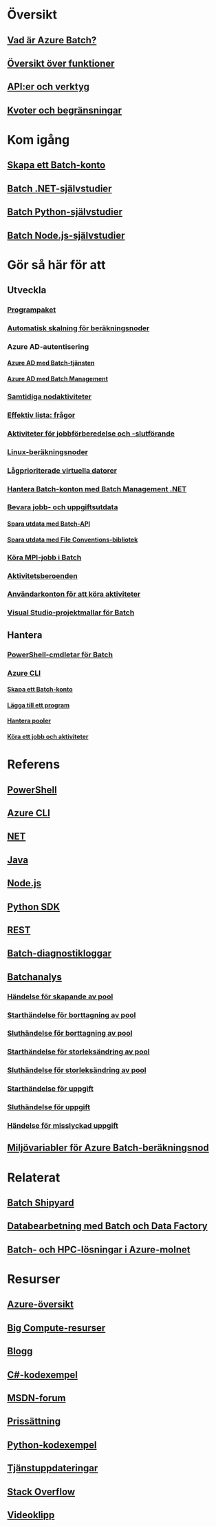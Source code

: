 

# Översikt


## [Vad är Azure Batch?](batch-technical-overview.md)


## [Översikt över funktioner](batch-api-basics.md)


## [API:er och verktyg](batch-apis-tools.md)


## [Kvoter och begränsningar](batch-quota-limit.md)


# Kom igång


## [Skapa ett Batch-konto](batch-account-create-portal.md)


## [Batch .NET-självstudier](batch-dotnet-get-started.md)


## [Batch Python-självstudier](batch-python-tutorial.md)


## [Batch Node.js-självstudier](batch-nodejs-get-started.md)


# Gör så här för att


## Utveckla


### [Programpaket](batch-application-packages.md)


### [Automatisk skalning för beräkningsnoder](batch-automatic-scaling.md)


### Azure AD-autentisering


#### [Azure AD med Batch-tjänsten](batch-aad-auth.md)


#### [Azure AD med Batch Management](batch-aad-auth-management.md)


### [Samtidiga nodaktiviteter](batch-parallel-node-tasks.md)


### [Effektiv lista: frågor](batch-efficient-list-queries.md)


### [Aktiviteter för jobbförberedelse och -slutförande](batch-job-prep-release.md)


### [Linux-beräkningsnoder](batch-linux-nodes.md)


### [Lågprioriterade virtuella datorer](batch-low-pri-vms.md)


### [Hantera Batch-konton med Batch Management .NET](batch-management-dotnet.md)


### [Bevara jobb- och uppgiftsutdata](batch-task-output.md)


#### [Spara utdata med Batch-API](batch-task-output-files.md)


#### [Spara utdata med File Conventions-bibliotek](batch-task-output-file-conventions.md)


### [Köra MPI-jobb i Batch](batch-mpi.md)


### [Aktivitetsberoenden](batch-task-dependencies.md)


### [Användarkonton för att köra aktiviteter](batch-user-accounts.md)


### [Visual Studio-projektmallar för Batch](batch-visual-studio-templates.md)


## Hantera


### [PowerShell-cmdletar för Batch](batch-powershell-cmdlets-get-started.md)


### [Azure CLI](batch-cli-get-started.md)


#### [Skapa ett Batch-konto](./scripts/batch-cli-sample-create-account.md)


#### [Lägga till ett program](./scripts/batch-cli-sample-add-application.md)


#### [Hantera pooler](./scripts/batch-cli-sample-manage-pool.md)


#### [Köra ett jobb och aktiviteter](./scripts/batch-cli-sample-run-job.md)



# Referens


## [PowerShell](/powershell/module/azurerm.batch)


## [Azure CLI](/cli/azure/batch)


## [NET](/dotnet/api/microsoft.azure.batch)


## [Java](/java/api/com.microsoft.azure.batch)


## [Node.js](http://azure.github.io/azure-sdk-for-node/azure-batch/latest)


## [Python SDK](http://azure-sdk-for-python.readthedocs.io/en/latest/ref/azure.batch.html)


## [REST](/rest/api/batchservice)


## [Batch-diagnostikloggar](batch-diagnostics.md)


## [Batchanalys](batch-analytics.md)


### [Händelse för skapande av pool](batch-pool-create-event.md)


### [Starthändelse för borttagning av pool](batch-pool-delete-start-event.md)


### [Sluthändelse för borttagning av pool](batch-pool-delete-complete-event.md)


### [Starthändelse för storleksändring av pool](batch-pool-resize-start-event.md)


### [Sluthändelse för storleksändring av pool](batch-pool-resize-complete-event.md)


### [Starthändelse för uppgift](batch-task-start-event.md)


### [Sluthändelse för uppgift](batch-task-complete-event.md)


### [Händelse för misslyckad uppgift](batch-task-fail-event.md)


## [Miljövariabler för Azure Batch-beräkningsnod](batch-compute-node-environment-variables.md)



# Relaterat


## [Batch Shipyard](https://github.com/Azure/batch-shipyard)


## [Databearbetning med Batch och Data Factory](../data-factory/data-factory-data-processing-using-batch.md?toc=%2fazure%2fbatch%2ftoc.json)


## [Batch- och HPC-lösningar i Azure-molnet](batch-hpc-solutions.md)



# Resurser


## [Azure-översikt](https://azure.microsoft.com/roadmap/)


## [Big Compute-resurser](big-compute-resources.md)


## [Blogg](https://blogs.technet.microsoft.com/windowshpc/)


## [C#-kodexempel](https://github.com/Azure/azure-batch-samples/tree/master/CSharp/)


## [MSDN-forum](https://social.msdn.microsoft.com/Forums/en-us/home?forum=azurebatch)


## [Prissättning](https://azure.microsoft.com/pricing/details/batch/)


## [Python-kodexempel](https://github.com/Azure/azure-batch-samples/tree/master/Python/Batch)


## [Tjänstuppdateringar](https://azure.microsoft.com/updates/?product=batch&updatetype=&platform=)


## [Stack Overflow](http://stackoverflow.com/questions/tagged/azure-batch)


## [Videoklipp](https://azure.microsoft.com/documentation/videos/index/?services=batch)


